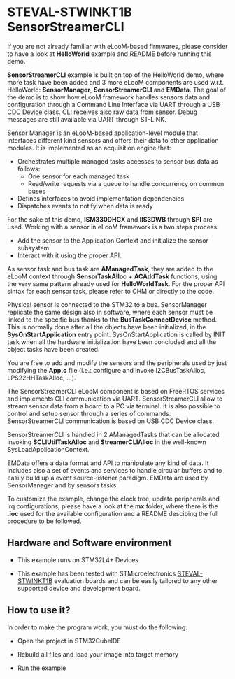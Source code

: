 # __STEVAL-STWINKT1B SensorStreamerCLI__

If you are not already familiar with eLooM-based firmwares, please consider to have a look at **HelloWorld**
example and README before running this demo.

**SensorStreamerCLI** example is built on top of the HelloWorld demo, where more task have been added and
3 more eLooM components are used w.r.t. HelloWorld: **SensorManager**, **SensorStreamerCLI** and **EMData**.
The goal of the demo is to show how eLooM framework handles sensors data and configuration through a Command
Line Interface via UART through a USB CDC Device class. CLI receives also raw data from sensor.
Debug messages are still available via UART through ST-LINK.

Sensor Manager is an eLooM-based application-level module that interfaces different kind sensors and offers 
their data to other application modules. It is implemented as an acquisition engine that:

- Orchestrates multiple managed tasks accesses to sensor bus data as follows:
	- One sensor for each managed task
	- Read/write requests via a queue to handle concurrency on common buses  
- Defines interfaces to avoid implementation dependencies
- Dispatches events to notify when data is ready

For the sake of this demo, **ISM330DHCX** and **IIS3DWB** through **SPI** are used.
Working with a sensor in eLooM framework is a two steps process:

- Add the sensor to the Application Context and initialize the sensor subsystem.
- Interact with it using the proper API.

As sensor task and bus task are **AManagedTask**, they are added to the eLooM context through **SensorTaskAlloc** + 
**ACAddTask** functions, using the very same pattern already used for **HelloWorldTask**.
For the proper API sintax for each sensor task, please refer to CHM or directly to the code.

Physical sensor is connected to the STM32 to a bus. SensorManager replicate the same design also in software,
where each sensor must be linked to the specific bus thanks to the **BusTaskConnectDevice** method.
This is normally done after all the objects have been initialized, in the **SysOnStartApplication** entry point.
SysOnStartApplication is called by INIT task when all the hardware initialization have been concluded and all
the object tasks have been created.

You are free to add and modify the sensors and the peripherals used by just modifying the **App.c** file 
(i.e.: configure and invoke I2CBusTaskAlloc, LPS22HHTaskAlloc, ...).

The SensorStreamerCLI eLooM component is based on FreeRTOS services and implements CLI communication via UART. 
SensorStreamerCLI allow to stream sensor data from a board to a PC via terminal. 
It is also possible to control and setup sensor through a series of commands. 
SensorStreamerCLI communication is based on USB CDC Device class.

SensorStreamerCLI is handled in 2 AManagedTasks that can be allocated invoking **SCLIUtilTaskAlloc** and 
**StreamerCLIAlloc** in the well-known SysLoadApplicationContext.

EMData offers a data format and API to manipulate any kind of data.
It includes also a set of events and services to handle circular buffers and to easily build up a event 
source-listener paradigm.
EMData are used by SensorManager and by sensors tasks.

To customize the example, change the clock tree, update peripherals and irq configurations, please have a
look at the **mx** folder, where there is the **.ioc** used for the available configuration and a README descibing
the full procedure to be followed.


## __Hardware and Software environment__

- This example runs on STM32L4+ Devices.

- This example has been tested with STMicroelectronics [STEVAL-STWINKT1B](https://www.st.com/stwin)
  evaluation boards and can be easily tailored to any other supported
  device and development board. 


## __How to use it?__

In order to make the program work, you must do the following:

- Open the project in STM32CubeIDE

- Rebuild all files and load your image into target memory

- Run the example

